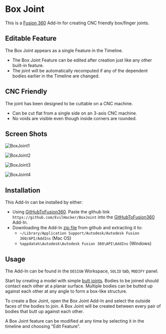 # Box Joint

This is a [Fusion 360](https://www.autodesk.com/products/fusion-360/overview) Add-In for creating CNC friendly box/finger joints.

## Editable Feature

The Box Joint appears as a single Feature in the Timeline.

* The Box Joint Feature can be edited after creation just like any other built-in feature.
* The joint will be automatically recomputed if any of the dependent bodies earlier in the Timeline are changed.

## CNC Friendly

The joint has been designed to be cuttable on a CNC machine.

* Can be cut flat from a single side on an 3-axis CNC machine.
* No voids are visible even though inside corners are rounded.

## Screen Shots

![BoxJoint1](https://github.com/EvilHacker/BoxJoint/assets/6175398/30556d0e-5731-4d13-a690-e96b2998a220)

![BoxJoint2](https://github.com/EvilHacker/BoxJoint/assets/6175398/3521f3d9-5d79-48d2-96bd-85b8eeb5541f)

![BoxJoint3](https://github.com/EvilHacker/BoxJoint/assets/6175398/80d32152-d66f-4f07-979a-e63abc7cafd5)

![BoxJoint4](https://github.com/EvilHacker/BoxJoint/assets/6175398/05f251b6-883c-4303-a9a6-cdd9a2b7ca23)

## Installation

This Add-In can be installed by either:

* Using [GitHubToFusion360](https://apps.autodesk.com/FUSION/en/Detail/Index?id=789800822168335025). Paste the github link `https://github.com/EvilHacker/BoxJoint` into the [GitHubToFusion360](https://apps.autodesk.com/FUSION/en/Detail/Index?id=789800822168335025) Add-In.
* Downloading the Add-In [zip file](https://codeload.github.com/EvilHacker/BoxJoint/zip/refs/heads/main) from github and extracting it to:
	* `~/Library/Application Support/Autodesk/Autodesk Fusion 360/API/AddIns` (Mac OS)
	* `%appdata%\Autodesk\Autodesk Fusion 360\API\AddIns` (Windows)

## Usage

The Add-In can be found in the `DESIGN` Workspace, `SOLID` tab, `MODIFY` panel.

Start by creating a model with simple [butt joints](https://en.wikipedia.org/wiki/Butt_joint). Bodies to be joined should contact each other at a planar surface. Multiple bodies can be butted up against each other at any angle to form a box-like structure.

To create a Box Joint, open the Box Joint Add-In and select the outside faces of the bodies to join. A Box Joint will be created between every pair of bodies that butt up against each other.

A Box Joint feature can be modified at any time by selecting it in the timeline and choosing "Edit Feature".
